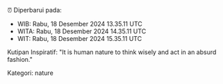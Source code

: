 ⏰ Diperbarui pada:
- WIB: Rabu, 18 Desember 2024 13.35.11 UTC
- WITA: Rabu, 18 Desember 2024 14.35.11 UTC
- WIT: Rabu, 18 Desember 2024 15.35.11 UTC

Kutipan Inspiratif:
"It is human nature to think wisely and act in an absurd fashion."


Kategori: nature

